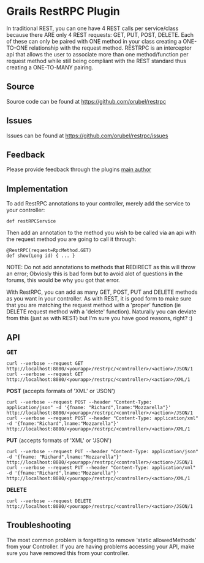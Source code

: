 # Grails RestRPC Plugin

In traditional REST, you can one have 4 REST calls per service/class because there ARE only 4 REST requests: GET, PUT, POST, DELETE. Each of these can only be paired with ONE method in your class creating a ONE-TO-ONE relationship with the request method. RESTRPC is an interceptor api that allows the user to associate more than one method/function per request method while still being compliant with the REST standard thus creating a ONE-TO-MANY pairing.

## Source

Source code can be found at https://github.com/orubel/restrpc

## Issues

Issues can be found at https://github.com/orubel/restrpc/issues

## Feedback

Please provide feedback through the plugins [main author](https://github.com/orubel)

## Implementation

To add RestRPC annotations to your controller, merely add the service to your controller:
```
def restRPCService
```

Then add an annotation to the method you wish to be called via an api with the request method you are going to call it through:
```
@RestRPC(request=RpcMethod.GET)
def show(Long id) { ... }
```

NOTE: Do not add annotations to methods that REDIRECT as this will throw an error; Obviosly this is bad form but to avoid alot of questions in the forums, this would be why you got that error.


With RestRPC, you can add as many GET, POST, PUT and DELETE methods as you want in your controller. As with REST, it is good form to make sure that you are matching the request method with a 'proper' function (ie DELETE request method with a 'delete' function). Naturally you can deviate from this (just as with REST) but I'm sure you have good reasons, right? :)

## API

**GET**
```
curl --verbose --request GET http://localhost:8080/<yourapp>/restrpc/<controller>/<action>/JSON/1
curl --verbose --request GET http://localhost:8080/<yourapp>/restrpc/<controller>/<action>/XML/1
```
**POST** (accepts formats of 'XML' or 'JSON')
```
curl --verbose --request POST --header "Content-Type: application/json" -d '{fname: "Richard",lname:"Mozzarella"}' http://localhost:8080/<yourapp>/restrpc/<controller>/<action>/JSON/1
curl --verbose --request POST --header "Content-Type: application/xml" -d '{fname:"Richard",lname:"Mozzarella"}' http://localhost:8080/<yourapp>/restrpc/<controller>/<action>/XML/1
```

**PUT** (accepts formats of 'XML' or 'JSON')
```
curl --verbose --request PUT --header "Content-Type: application/json" -d '{fname: "Richard",lname:"Mozzarella"}' http://localhost:8080/<yourapp>/restrpc/<controller>/<action>/JSON/1
curl --verbose --request PUT --header "Content-Type: application/xml" -d '{fname:"Richard",lname:"Mozzarella"}' http://localhost:8080/<yourapp>/restrpc/<controller>/<action>/XML/1
```

**DELETE**
```
curl --verbose --request DELETE http://localhost:8080/<yourapp>/restrpc/<controller>/<action>/JSON/1
```

## Troubleshooting


The most common problem is forgetting to remove 'static allowedMethods' from your Controller. If you are having problems accessing your API, make sure you have removed this from your controller.


